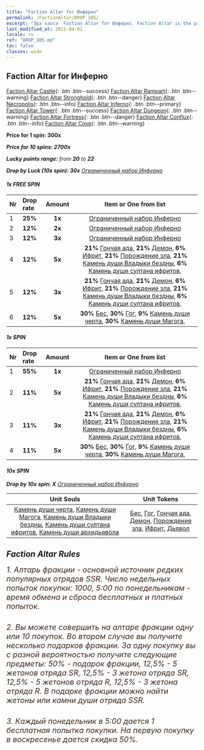 ```yaml
---
title: "Faction Altar for Инферно"
permalink: /FactionAltar/DROP_105/
excerpt: "Эра хаоса  Faction Altar for Инферно. Faction Altar is the primary method for obtaining SSR units from the popular faction. Limited to 1,000 purchases each week. The popular faction changes at 05:00 every Monday. Purchase attempts and free purchase attempts will also reset then."
last_modified_at: 2021-04-01
locale: ru
ref: "DROP_105.md"
toc: false
classes: wide
---
```


##  Faction Altar for **Инферно**

  [Faction Altar Castle](/ru/FactionAltar/DROP_101/){: .btn .btn--success} [Faction Altar Rampart](/ru/FactionAltar/DROP_102/){: .btn .btn--warning} [Faction Altar Stronghold](/ru/FactionAltar/DROP_103/){: .btn .btn--danger} [Faction Altar Necropolis](/ru/FactionAltar/DROP_104/){: .btn .btn--info} [Faction Altar Inferno](/ru/FactionAltar/DROP_105/){: .btn .btn--primary} [Faction Altar Tower](/ru/FactionAltar/DROP_106/){: .btn .btn--success} [Faction Altar Dungeon](/ru/FactionAltar/DROP_107/){: .btn .btn--warning} [Faction Altar Fortress](/ru/FactionAltar/DROP_108/){: .btn .btn--danger} [Faction Altar Conflux](/ru/FactionAltar/DROP_109/){: .btn .btn--info} [Faction Altar Cove](/ru/FactionAltar/DROP_112/){: .btn .btn--warning} 

  **Price for 1 spin: 300x** <i class="fas fa-gem"/>

  **Price for 10 spins: 2700x** <i class="fas fa-gem"/>

  **Lucky points range:** from **20** to **22**

  **Drop by Luck (10x spin): 30x** [Ограниченный набор Инферно](/ru/Items/con_2104/)

####  1x FREE SPIN 

  |    Nr    |  Drop rate  |  Amount   |   Item or One from list  |
  |:---------|:------------|:---------:|:------------------------:|
  | 1 | **25%** | **1x** | [Ограниченный набор Инферно](/ru/Items/con_2104/) |
  | 2 | **12%** | **2x** | [Ограниченный набор Инферно](/ru/Items/con_2104/) |
  | 3 | **12%** | **3x** | [Ограниченный набор Инферно](/ru/Items/con_2104/) |
  | 4 | **12%** | **5x** |  **21%** [Гончая ада](/ru/Items/unt_228/),  **21%** [Демон](/ru/Items/unt_229/),  **6%** [Ифрит](/ru/Items/unt_231/),  **21%** [Порождение зла](/ru/Items/unt_230/),  **21%** [Камень души Владыки бездны](/ru/Items/unt_316/),  **6%** [Камень души султана ифритов](/ru/Items/unt_317/),  |
  | 5 | **12%** | **3x** |  **21%** [Гончая ада](/ru/Items/unt_228/),  **21%** [Демон](/ru/Items/unt_229/),  **6%** [Ифрит](/ru/Items/unt_231/),  **21%** [Порождение зла](/ru/Items/unt_230/),  **21%** [Камень души Владыки бездны](/ru/Items/unt_316/),  **6%** [Камень души султана ифритов](/ru/Items/unt_317/),  |
  | 6 | **12%** | **5x** |  **30%** [Бес](/ru/Items/unt_226/),  **30%** [Гог](/ru/Items/unt_227/),  **9%** [Камень души черта](/ru/Items/unt_313/),  **30%** [Камень души Магога](/ru/Items/unt_314/),  |


####  1x SPIN 

  |    Nr    |  Drop rate  |  Amount   |   Item or One from list  |
  |:---------|:------------|:---------:|:------------------------:|
  | 1 | **55%** | **1x** | [Ограниченный набор Инферно](/ru/Items/con_2104/) |
  | 2 | **11%** | **5x** |  **21%** [Гончая ада](/ru/Items/unt_228/),  **21%** [Демон](/ru/Items/unt_229/),  **6%** [Ифрит](/ru/Items/unt_231/),  **21%** [Порождение зла](/ru/Items/unt_230/),  **21%** [Камень души Владыки бездны](/ru/Items/unt_316/),  **6%** [Камень души султана ифритов](/ru/Items/unt_317/),  |
  | 3 | **11%** | **3x** |  **21%** [Гончая ада](/ru/Items/unt_228/),  **21%** [Демон](/ru/Items/unt_229/),  **6%** [Ифрит](/ru/Items/unt_231/),  **21%** [Порождение зла](/ru/Items/unt_230/),  **21%** [Камень души Владыки бездны](/ru/Items/unt_316/),  **6%** [Камень души султана ифритов](/ru/Items/unt_317/),  |
  | 4 | **11%** | **5x** |  **30%** [Бес](/ru/Items/unt_226/),  **30%** [Гог](/ru/Items/unt_227/),  **9%** [Камень души черта](/ru/Items/unt_313/),  **30%** [Камень души Магога](/ru/Items/unt_314/),  |


####  10x SPIN 

  **Drop by 10x spin: X** [Ограниченный набор Инферно](/ru/Items/con_2104/)

  |    Unit Souls    |  Unit Tokens  |
  |:----------------:|:-------------:|
  | [Камень души черта](/ru/Items/unt_313/), [Камень души Магога](/ru/Items/unt_314/), [Камень души Владыки бездны](/ru/Items/unt_316/), [Камень души султана ифритов](/ru/Items/unt_317/), [Камень души архидьявола](/ru/Items/unt_318/) | [Бес](/ru/Items/unt_226/), [Гог](/ru/Items/unt_227/), [Гончая ада](/ru/Items/unt_228/), [Демон](/ru/Items/unt_229/), [Порождение зла](/ru/Items/unt_230/), [Ифрит](/ru/Items/unt_231/), [Дьявол](/ru/Items/unt_232/) |



## Faction Altar Rules

  <span style="color: #3c2a1e;font-size:20px">1. Алтарь фракции - основной источник редких популярных отрядов SSR. Число недельных попыток покупки: 1000, 5:00 по понедельникам - время обмена и сброса бесплатных и платных попыток.</span><br/>

<br/>  <span style="color: #3c2a1e;font-size:20px">2. Вы можете совершить на алтаре фракции одну или 10 покупок. Во втором случае вы получите несколько подарков фракции. За одну покупку вы с разной вероятностью получите следующие предметы: 50% - подарок фракции, 12,5% - 5 жетонов отряда SR, 12,5% - 3 жетона отряда SR, 12,5% - 5 жетонов отряда R, 12,5% - 3 жетона отряда R. В подарке фракции можно найти жетоны или камни души отряда SSR.</span>

<br/>  <span style="color: #3c2a1e;font-size:20px">3. Каждый понедельник в 5:00 дается 1 бесплатная попытка покупки. На первую покупку в воскресенье дается скидка 50%.</span><br/>

<br/>